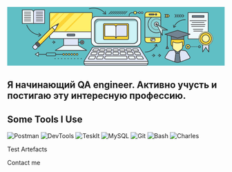 [![Header](https://github.com/OlgaErshova111/OlgaErshova111/blob/main/assets/13.png)](https://novosibirsk.hh.ru/resume/25de5077ff0cf5134b0039ed1f63395a614356)

## Я начинающий QA engineer. Активно учусть и постигаю эту интересную профессию.

## Some Tools I Use

![Postman](https://img.shields.io/badge/Postman-FFEF6A?style=for-the-badge&logo=postman)
![DevTools](https://img.shields.io/badge/Devtools-FFEF6A?style=for-the-badge&logo=devtools)
![TeskIt](https://img.shields.io/badge/TestIt-FFEF6A?style=for-the-badge&logo=TestIt)
![MySQL](https://img.shields.io/badge/Mysql-FFEF6A?style=for-the-badge&logo=mysql)
![Git](https://img.shields.io/badge/Git-FFEF6A?style=for-the-badge&logo=git)
![Bash](https://img.shields.io/badge/Bash-FFEF6A?style=for-the-badge&logo=bash)
![Charles](https://img.shields.io/badge/Charles-FFEF6A?style=for-the-badge&logo=charles)

Test Artefacts

Contact me
